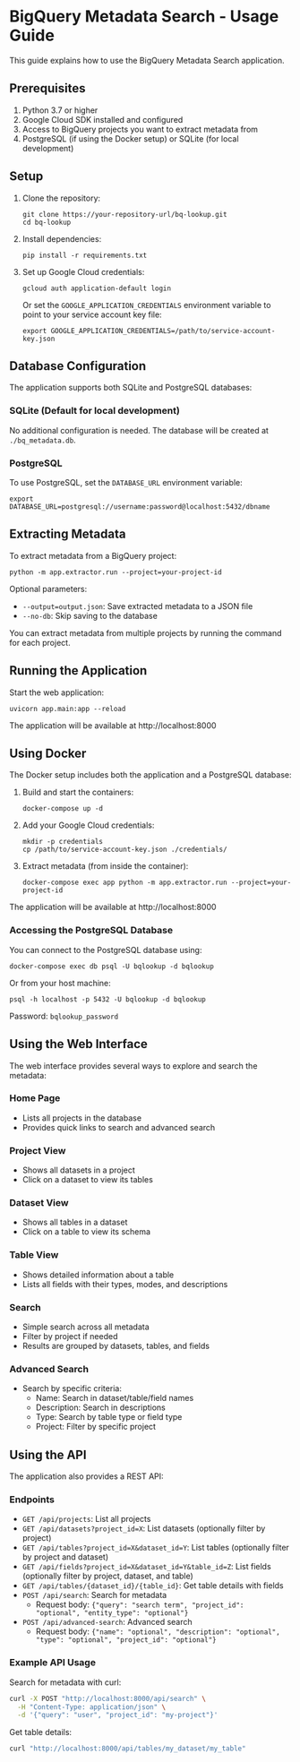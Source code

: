 # BigQuery Metadata Search - Usage Guide

This guide explains how to use the BigQuery Metadata Search application.

## Prerequisites

1. Python 3.7 or higher
2. Google Cloud SDK installed and configured
3. Access to BigQuery projects you want to extract metadata from
4. PostgreSQL (if using the Docker setup) or SQLite (for local development)

## Setup

1. Clone the repository:
   ```
   git clone https://your-repository-url/bq-lookup.git
   cd bq-lookup
   ```

2. Install dependencies:
   ```
   pip install -r requirements.txt
   ```

3. Set up Google Cloud credentials:
   ```
   gcloud auth application-default login
   ```

   Or set the `GOOGLE_APPLICATION_CREDENTIALS` environment variable to point to your service account key file:
   ```
   export GOOGLE_APPLICATION_CREDENTIALS=/path/to/service-account-key.json
   ```

## Database Configuration

The application supports both SQLite and PostgreSQL databases:

### SQLite (Default for local development)

No additional configuration is needed. The database will be created at `./bq_metadata.db`.

### PostgreSQL

To use PostgreSQL, set the `DATABASE_URL` environment variable:

```
export DATABASE_URL=postgresql://username:password@localhost:5432/dbname
```

## Extracting Metadata

To extract metadata from a BigQuery project:

```
python -m app.extractor.run --project=your-project-id
```

Optional parameters:
- `--output=output.json`: Save extracted metadata to a JSON file
- `--no-db`: Skip saving to the database

You can extract metadata from multiple projects by running the command for each project.

## Running the Application

Start the web application:

```
uvicorn app.main:app --reload
```

The application will be available at http://localhost:8000

## Using Docker

The Docker setup includes both the application and a PostgreSQL database:

1. Build and start the containers:
   ```
   docker-compose up -d
   ```

2. Add your Google Cloud credentials:
   ```
   mkdir -p credentials
   cp /path/to/service-account-key.json ./credentials/
   ```

3. Extract metadata (from inside the container):
   ```
   docker-compose exec app python -m app.extractor.run --project=your-project-id
   ```

The application will be available at http://localhost:8000

### Accessing the PostgreSQL Database

You can connect to the PostgreSQL database using:

```
docker-compose exec db psql -U bqlookup -d bqlookup
```

Or from your host machine:

```
psql -h localhost -p 5432 -U bqlookup -d bqlookup
```

Password: `bqlookup_password`

## Using the Web Interface

The web interface provides several ways to explore and search the metadata:

### Home Page

- Lists all projects in the database
- Provides quick links to search and advanced search

### Project View

- Shows all datasets in a project
- Click on a dataset to view its tables

### Dataset View

- Shows all tables in a dataset
- Click on a table to view its schema

### Table View

- Shows detailed information about a table
- Lists all fields with their types, modes, and descriptions

### Search

- Simple search across all metadata
- Filter by project if needed
- Results are grouped by datasets, tables, and fields

### Advanced Search

- Search by specific criteria:
  - Name: Search in dataset/table/field names
  - Description: Search in descriptions
  - Type: Search by table type or field type
  - Project: Filter by specific project

## Using the API

The application also provides a REST API:

### Endpoints

- `GET /api/projects`: List all projects
- `GET /api/datasets?project_id=X`: List datasets (optionally filter by project)
- `GET /api/tables?project_id=X&dataset_id=Y`: List tables (optionally filter by project and dataset)
- `GET /api/fields?project_id=X&dataset_id=Y&table_id=Z`: List fields (optionally filter by project, dataset, and table)
- `GET /api/tables/{dataset_id}/{table_id}`: Get table details with fields
- `POST /api/search`: Search for metadata
  - Request body: `{"query": "search term", "project_id": "optional", "entity_type": "optional"}`
- `POST /api/advanced-search`: Advanced search
  - Request body: `{"name": "optional", "description": "optional", "type": "optional", "project_id": "optional"}`

### Example API Usage

Search for metadata with curl:

```bash
curl -X POST "http://localhost:8000/api/search" \
  -H "Content-Type: application/json" \
  -d '{"query": "user", "project_id": "my-project"}'
```

Get table details:

```bash
curl "http://localhost:8000/api/tables/my_dataset/my_table"
```
